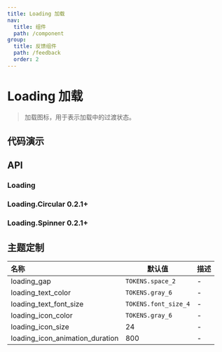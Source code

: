 ```yaml
---
title: Loading 加载
nav:
  title: 组件
  path: /component
group:
  title: 反馈组件
  path: /feedback
  order: 2
---
```


# Loading 加载

> 加载图标，用于表示加载中的过渡状态。

## 代码演示

<code src="./__fixtures__/basic.tsx"></code>

## API

### Loading

<API hideTitle src="./loading.tsx"></API>

### Loading.Circular <Badge>0.2.1+</Badge>

<API hideTitle src="./loading-circular.tsx"></API>

### Loading.Spinner <Badge>0.2.1+</Badge>

<API hideTitle src="./loading-spinner.tsx"></API>

## 主题定制

| 名称                            | 默认值               | 描述 |
| :------------------------------ | -------------------- | ---- |
| loading_gap                     | `TOKENS.space_2`     | -    |
| loading_text_color              | `TOKENS.gray_6`      | -    |
| loading_text_font_size          | `TOKENS.font_size_4` | -    |
| loading_icon_color              | `TOKENS.gray_6`      | -    |
| loading_icon_size               | 24                   | -    |
| loading_icon_animation_duration | 800                  | -    |
